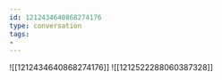 ```yaml
---
id: 1212434640868274176
type: conversation
tags:
- 
---
```

![[1212434640868274176]]
![[1212522288060387328]]

